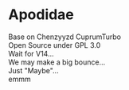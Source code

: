 # Apodidae
Base on Chenzyyzd CuprumTurbo  
Open Source under GPL 3.0  
Wait for V14...  
We may make a big bounce...  
Just "Maybe"...  
emmm
